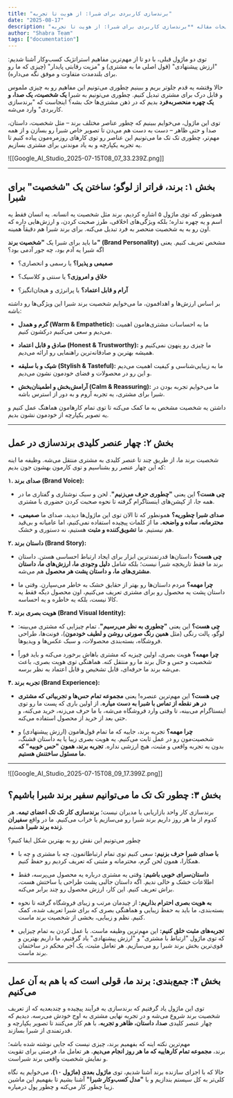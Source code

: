 ```yaml
---
title: "برندسازی کاربردی برای شبرا: از هویت تا تجربه"
date: "2025-08-17"
description: "توضیحات مقاله **برندسازی کاربردی برای شبرا: از هویت تا تجربه**"
author: "Shabra Team"
tags: ["documentation"]
---
```


توی دو ماژول قبلی، با دو تا از مهم‌ترین مفاهیم استراتژیک کسب‌وکار آشنا شدیم: "ارزش پیشنهادی" (قول اصلی ما به مشتری) و "مزیت رقابتی پایدار" (چیزی که ما رو برای بلندمدت متفاوت و موفق نگه می‌داره).

حالا وقتشه یه قدم جلوتر بریم و ببینیم چطوری می‌تونیم این مفاهیم رو به چیزی ملموس و قابل درک برای مشتری تبدیل کنیم. چطوری می‌تونیم به شبرا **یک شخصیت، یک صدا، و یک چهره منحصربه‌فرد** بدیم که در ذهن مشتری‌ها حک بشه؟ اینجاست که "برندسازی کاربردی" وارد می‌شه.

توی این ماژول، می‌خوایم ببینیم که چطور عناصر مختلف برند – مثل شخصیت، داستان، صدا و حتی ظاهر – دست به دست هم می‌دن تا تصویر خاص شبرا رو بسازن و از همه مهم‌تر، چطوری تک تک ما می‌تونیم این عناصر رو توی کارهای روزمره‌مون پیاده کنیم تا یه تجربه یکپارچه و به یاد موندنی برای مشتری بسازیم.

![[Google_AI_Studio_2025-07-15T08_07_33.239Z.png]]

---

## **بخش ۱: برند، فراتر از لوگو؛ ساختن یک "شخصیت" برای شبرا**

همونطور که توی ماژول ۵ اشاره کردیم، برند مثل شخصیت یه انسانه. یه انسان فقط یه اسم و یه چهره نداره؛ بلکه ویژگی‌های اخلاقی، طرز صحبت کردن، و ارزش‌هایی داره که اون رو به یه شخصیت منحصر به فرد تبدیل می‌کنه. برای برند شبرا هم دقیقاً همینه.

ما باید برای شبرا یک **"شخصیت برند" (Brand Personality)** مشخص تعریف کنیم. یعنی اگه شبرا یه آدم بود، چه جور آدمی بود؟

- **صمیمی و پذیرا؟** یا رسمی و انحصاری؟
    
- **خلاق و امروزی؟** یا سنتی و کلاسیک؟
    
- **آرام و قابل اعتماد؟** یا پرانرژی و هیجان‌انگیز؟
    

بر اساس ارزش‌ها و اهدافمون، ما می‌خوایم شخصیت برند شبرا این ویژگی‌ها رو داشته باشه:

- **گرم و همدل (Warm & Empathetic):** ما به احساسات مشتری‌هامون اهمیت می‌دیم و سعی می‌کنیم درکشون کنیم.
    
- **صادق و قابل اعتماد (Honest & Trustworthy):** ما چیزی رو پنهون نمی‌کنیم و همیشه بهترین و صادقانه‌ترین راهنمایی رو ارائه می‌دیم.
    
- **شیک و با سلیقه (Stylish & Tasteful):** ما به زیبایی‌شناسی و کیفیت اهمیت می‌دیم و این رو در محصولات و فضای خودمون نشون می‌دیم.
    
- **آرامش‌بخش و اطمینان‌بخش (Calm & Reassuring):** ما می‌خوایم تجربه بودن در شبرا برای مشتری، یه تجربه آروم و به دور از استرس باشه.
    

داشتن یه شخصیت مشخص به ما کمک می‌کنه تا توی تمام کارهامون هماهنگ عمل کنیم و یه تصویر یکپارچه از خودمون نشون بدیم.

---

## **بخش ۲: چهار عنصر کلیدی برندسازی در عمل**

شخصیت برند ما، از طریق چند تا عنصر کلیدی به مشتری منتقل می‌شه. وظیفه ما اینه که این چهار عنصر رو بشناسیم و توی کارمون بهشون جون بدیم:

**۱. صدای برند (Brand Voice):**

- **چی هست؟** این یعنی **"چطوری حرف می‌زنیم"**. لحن و سبک نوشتاری و گفتاری ما در همه جا، از کپشن‌های اینستاگرام گرفته تا نحوه صحبت کردن حضوری با مشتری.
    
- **صدای شبرا چطوریه؟** همونطور که تا الان توی این ماژول‌ها دیدید، صدای ما **صمیمی، محترمانه، ساده و واضحه.** ما از کلمات پیچیده استفاده نمی‌کنیم، اما عامیانه و بی‌قید هم نیستیم. ما **تشویق‌کننده و مثبت** هستیم، نه دستوری و خشک.
    

**۲. داستان برند (Brand Story):**

- **چی هست؟** داستان‌ها قدرتمندترین ابزار برای ایجاد ارتباط احساسی هستن. داستان برند ما فقط تاریخچه شبرا نیست؛ بلکه شامل **دلیل وجودی ما، ارزش‌های ما، داستان مشتری‌های ما، و داستان پشت هر محصول** هم می‌شه.
    
- **چرا مهمه؟** مردم داستان‌ها رو بهتر از حقایق خشک به خاطر می‌سپارن. وقتی ما داستان پشت یه محصول رو برای مشتری تعریف می‌کنیم، اون محصول دیگه فقط یه کالا نیست، بلکه یه خاطره و یه احساسه.
    

**۳. هویت بصری برند (Brand Visual Identity):**

- **چی هست؟** این یعنی **"چطوری به نظر می‌رسیم"**. تمام چیزایی که مشتری می‌بینه: لوگو، پالت رنگی (مثل **همین رنگ صورتی روشن و لطیف خودمون**)، فونت‌ها، طراحی فروشگاه، بسته‌بندی محصولات، و سبک عکس‌ها و ویدیوها.
    
- **چرا مهمه؟** هویت بصری، اولین چیزیه که مشتری باهاش برخورد می‌کنه و باید فوراً شخصیت و حس و حال برند ما رو منتقل کنه. هماهنگی توی هویت بصری، باعث می‌شه برند ما حرفه‌ای، قابل تشخیص و قابل اعتماد به نظر برسه.
    

**۴. تجربه برند (Brand Experience):**

- **چی هست؟** این مهم‌ترین عنصره! یعنی **مجموعه تمام حس‌ها و تجربیاتی که مشتری در هر نقطه از تماس با شبرا به دست میاره.** از اولین باری که پست ما رو توی اینستاگرام می‌بینه، تا وقتی وارد فروشگاه می‌شه، با ما حرف می‌زنه، خرید می‌کنه، و حتی بعد از خرید از محصول استفاده می‌کنه.
    
- **چرا مهمه؟** تجربه برند، جاییه که ما تمام قول‌هامون (ارزش پیشنهادی) و شخصیت‌مون رو در عمل ثابت می‌کنیم. یه هویت بصری زیبا یا یه داستان قشنگ، بدون یه تجربه واقعی و مثبت، هیچ ارزشی نداره. **تجربه برند، همون "حس خوبیه" که ما مسئول ساختنش هستیم.**
    

---
![[Google_AI_Studio_2025-07-15T08_09_17.399Z.png]]

## **بخش ۳: چطور تک تک ما می‌توانیم سفیر برند شبرا باشیم؟**

برندسازی کار واحد بازاریابی یا مدیران نیست؛ **برندسازی کار تک تک اعضای تیمه.** هر کدوم از ما هر روز داریم برند شبرا رو می‌سازیم یا خراب می‌کنیم. ما در واقع **سفیران زنده برند شبرا** هستیم.

چطور می‌تونیم این نقش رو به بهترین شکل ایفا کنیم؟

- **با صدای شبرا حرف بزنیم:** سعی کنیم توی تمام ارتباطاتمون، چه با مشتری و چه با همکارا، همون لحن گرم، محترمانه و مثبتی که تعریف کردیم رو حفظ کنیم.
    
- **داستان‌سرای خوبی باشیم:** وقتی یه مشتری درباره یه محصول می‌پرسه، فقط اطلاعات خشک و خالی ندیم. اگه داستان جالبی پشت طراحی یا ساختش هست، براش تعریف کنیم. این کار، ارزش محصول رو چند برابر می‌کنه.
    
- **به هویت بصری احترام بذاریم:** از چیدمان مرتب و زیبای فروشگاه گرفته تا نحوه بسته‌بندی، ما باید به حفظ زیبایی و هماهنگی بصری که برای شبرا تعریف شده، کمک کنیم. نظم و زیبایی، بخشی از شخصیت برند ماست.
    
- **تجربه‌های مثبت خلق کنیم:** این مهم‌ترین وظیفه ماست. با عمل کردن به تمام چیزایی که توی ماژول "ارتباط با مشتری" و "ارزش پیشنهادی" یاد گرفتیم، ما داریم بهترین و قوی‌ترین بخش برند شبرا رو می‌سازیم. هر تعامل مثبت، یک آجر محکم در ساختمان برند ماست.
    

---

## **بخش ۴: جمع‌بندی: برند ما، قولی است که با هم به آن عمل می‌کنیم**

توی این ماژول یاد گرفتیم که برندسازی یه فرآیند پیچیده و چندبعدیه که از تعریف شخصیت برند شروع می‌شه و در تجربه نهایی مشتری به اوج خودش می‌رسه. دیدیم که چهار عنصر کلیدی **صدا، داستان، ظاهر و تجربه**، با هم کار می‌کنند تا تصویر یکپارچه و قدرتمندی از شبرا بسازند.

مهم‌ترین نکته اینه که بفهمیم برند، چیزی نیست که جایی نوشته شده باشه؛ برند، **مجموعه تمام کارهاییه که ما هر روز انجام می‌دیم.** هر تعامل ما، فرصتی برای تقویت و نمایش شخصیت واقعی برند شبراست.

حالا که با اجزای سازنده برند آشنا شدیم، توی **ماژول بعدی (ماژول ۱۰)**، می‌خوایم یه نگاه کلی‌تر به کل سیستم بندازیم و با **"مدل کسب‌وکار شبرا"** آشنا بشیم تا بفهمیم این ماشین زیبا چطور کار می‌کنه و چطور پول درمیاره.